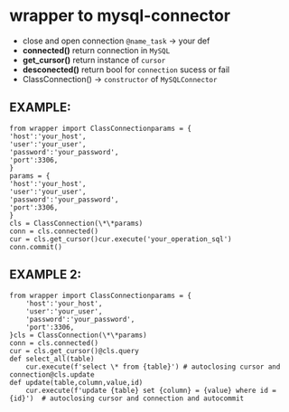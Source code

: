 # wrapper to mysql-connector

- close and open connection `@name_task` -> your def
- **connected()** return connection in `MySQL`
- **get_cursor()** return instance of `cursor`
- **desconected()** return bool for `connection` sucess or fail
- ClassConnection() -> `constructor` of `MySQLConnector`

## EXAMPLE:

```
from wrapper import ClassConnectionparams = {
'host':'your_host',
'user':'your_user',
'password':'your_password',
'port':3306,
}
params = {
'host':'your_host',
'user':'your_user',
'password':'your_password',
'port':3306,
}
cls = ClassConnection(\*\*params)
conn = cls.connected()
cur = cls.get_cursor()cur.execute('your_operation_sql')
conn.commit()
```


## EXAMPLE 2:

```
from wrapper import ClassConnectionparams = {
    'host':'your_host',
    'user':'your_user',
    'password':'your_password',
    'port':3306,
}cls = ClassConnection(\*\*params)
conn = cls.connected()
cur = cls.get_cursor()@cls.query
def select_all(table)
    cur.execute(f'select \* from {table}') # autoclosing cursor and connection@cls.update
def update(table,column,value,id)
    cur.execute(f'update {table} set {column} = {value} where id = {id}')  # autoclosing cursor and connection and autocommit
```
